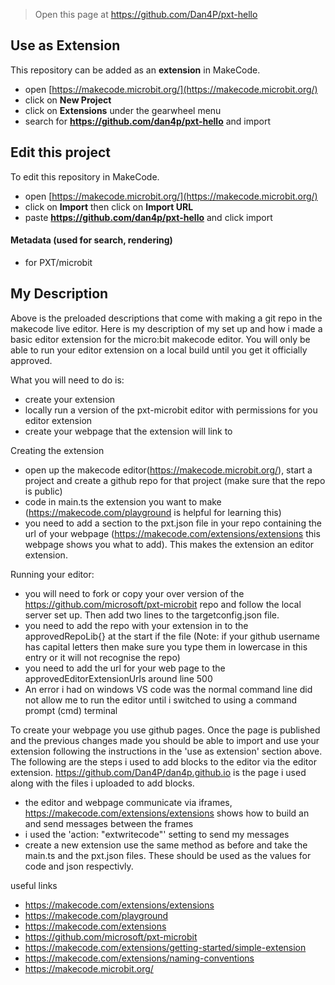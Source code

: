 
> Open this page at https://github.com/Dan4P/pxt-hello

## Use as Extension

This repository can be added as an **extension** in MakeCode.

* open [https://makecode.microbit.org/](https://makecode.microbit.org/)
* click on **New Project**
* click on **Extensions** under the gearwheel menu
* search for **https://github.com/dan4p/pxt-hello** and import

## Edit this project

To edit this repository in MakeCode.

* open [https://makecode.microbit.org/](https://makecode.microbit.org/)
* click on **Import** then click on **Import URL**
* paste **https://github.com/dan4p/pxt-hello** and click import

#### Metadata (used for search, rendering)

* for PXT/microbit
<script src="https://makecode.com/gh-pages-embed.js"></script><script>makeCodeRender("{{ site.makecode.home_url }}", "{{ site.github.owner_name }}/{{ site.github.repository_name }}");</script>

## My Description
Above is the preloaded descriptions that come with making a git repo in the makecode live editor. Here is my description of my set up and how i made a basic editor extension for the micro:bit makecode editor. You will only be able to run your editor extension on a local build until you get it officially approved.

What you will need to do is:
* create your extension
* locally run a version of the pxt-microbit editor with permissions for you editor extension
* create your webpage that the extension will link to 

Creating the extension
* open up the makecode editor(https://makecode.microbit.org/), start a project and create a github repo for that project (make sure that the repo is public)
* code in main.ts the extension you want to make (https://makecode.com/playground is helpful for learning this)
* you need to add a section to the pxt.json file in your repo containing the url of your webpage (https://makecode.com/extensions/extensions this webpage shows you what to add). This makes the extension an editor extension.

Running your editor:
* you will need to fork or copy your over version of the https://github.com/microsoft/pxt-microbit repo and follow the local server set up. Then add two lines to the targetconfig.json file.
* you need to add the repo with your extension in to the approvedRepoLib{} at the start if the file (Note: if your github username has capital letters then make sure you type them in lowercase in this entry or it will not recognise the repo)
* you need to add the url for your web page to the approvedEditorExtensionUrls around line 500
* An error i had on windows VS code was the normal command line did not allow me to run the editor until i switched to using a command prompt (cmd) terminal

To create your webpage you use github pages. Once the page is published and the previous changes made you should be able to import and use your extension following the instructions in the 'use as extension' section above. The following are the steps i used to add blocks to the editor via the editor extension. https://github.com/Dan4P/dan4p.github.io is the page i used along with the files i uploaded to add blocks. 
* the editor and webpage communicate via iframes, https://makecode.com/extensions/extensions shows how to build an and send messages between the frames
* i used the 'action: "extwritecode"' setting to send my messages
* create a new extension use the same method as before and take the main.ts and the pxt.json files. These should be used as the values for code and json respectivly.

useful links
* https://makecode.com/extensions/extensions
* https://makecode.com/playground
* https://makecode.com/extensions
* https://github.com/microsoft/pxt-microbit
* https://makecode.com/extensions/getting-started/simple-extension
* https://makecode.com/extensions/naming-conventions
* https://makecode.microbit.org/
  
